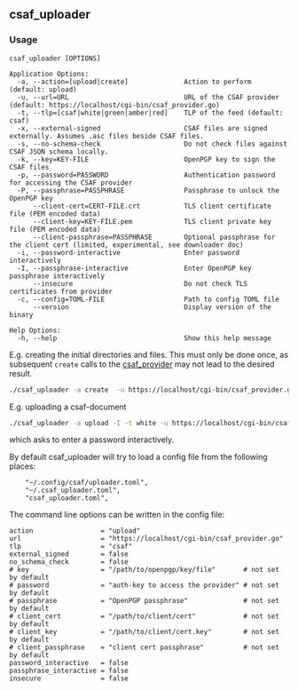 ## csaf_uploader

### Usage

```
csaf_uploader [OPTIONS]

Application Options:
  -a, --action=[upload|create]              Action to perform (default: upload)
  -u, --url=URL                             URL of the CSAF provider (default: https://localhost/cgi-bin/csaf_provider.go)
  -t, --tlp=[csaf|white|green|amber|red]    TLP of the feed (default: csaf)
  -x, --external-signed                     CSAF files are signed externally. Assumes .asc files beside CSAF files.
  -s, --no-schema-check                     Do not check files against CSAF JSON schema locally.
  -k, --key=KEY-FILE                        OpenPGP key to sign the CSAF files
  -p, --password=PASSWORD                   Authentication password for accessing the CSAF provider
  -P, --passphrase=PASSPHRASE               Passphrase to unlock the OpenPGP key
      --client-cert=CERT-FILE.crt           TLS client certificate file (PEM encoded data)
      --client-key=KEY-FILE.pem             TLS client private key file (PEM encoded data)
      --client-passphrase=PASSPHRASE        Optional passphrase for the client cert (limited, experimental, see downloader doc)
  -i, --password-interactive                Enter password interactively
  -I, --passphrase-interactive              Enter OpenPGP key passphrase interactively
      --insecure                            Do not check TLS certificates from provider
  -c, --config=TOML-FILE                    Path to config TOML file
      --version                             Display version of the binary

Help Options:
  -h, --help                                Show this help message
```
E.g. creating the initial directories and files.
This must only be done once, as subsequent `create` calls to the
[csaf_provider](../docs/csaf_provider.md)
may not lead to the desired result.

```bash
./csaf_uploader -a create  -u https://localhost/cgi-bin/csaf_provider.go
```

E.g. uploading a csaf-document

```bash
./csaf_uploader -a upload -I -t white -u https://localhost/cgi-bin/csaf_provider.go  CSAF-document-1.json
```

which asks to enter a password interactively.

By default csaf_uploader will try to load a config file
from the following places:

```
    "~/.config/csaf/uploader.toml",
    "~/.csaf_uploader.toml",
    "csaf_uploader.toml",
```

The command line options can be written in the config file:
```
action                 = "upload"
url                    = "https://localhost/cgi-bin/csaf_provider.go"
tlp                    = "csaf"
external_signed        = false
no_schema_check        = false
# key                  = "/path/to/openpgp/key/file"       # not set by default
# password             = "auth-key to access the provider" # not set by default
# passphrase           = "OpenPGP passphrase"              # not set by default
# client_cert          = "/path/to/client/cert"            # not set by default
# client_key           = "/path/to/client/cert.key"        # not set by default
# client_passphrase    = "client cert passphrase"          # not set by default
password_interactive   = false
passphrase_interactive = false
insecure               = false
```
